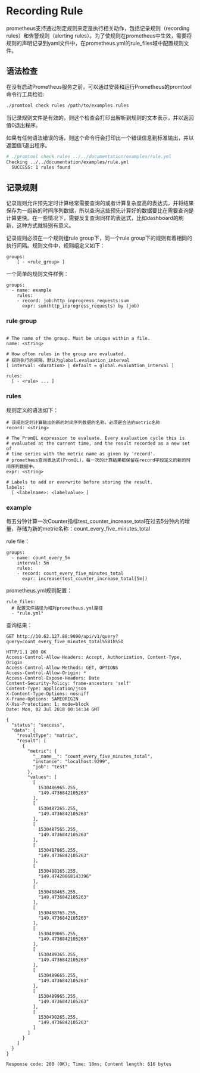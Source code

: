 # Recording Rule

prometheus支持通过制定规则来定是执行相关动作，包括记录规则（recording rules）和告警规则（alerting rules）。为了使规则在prometheus中生效，需要将规则的声明记录到yaml文件中，在prometheus.yml的rule_files域中配置规则文件。

## 语法检查

在没有启动Prometheus服务之前，可以通过安装和运行Prometheus的promtool命令行工具检验:

```bash
./promtool check rules /path/to/examples.rules
```

当记录规则文件是有效的，则这个检查会打印出解析到规则的文本表示，并以返回值0退出程序。

如果有任何语法错误的话，则这个命令行会打印出一个错误信息到标准输出，并以返回值1退出程序。

```bash
# ./promtool check rules ../../documentation/examples/rule.yml
Checking ../../documentation/examples/rule.yml
  SUCCESS: 1 rules found

```

## 记录规则

记录规则允许预先定时计算经常需要查询的或者计算复杂度高的表达式，并将结果保存为一组新的时间序列数据，所以查询这些预先计算好的数据要比在需要查询是计算更快。在一些情况下，需要反复查询同样的表达式，比如dashboard的刷新，这种方式就特别有意义。

记录规则必须在一个规则组rule group下，同一个rule group下的规则有着相同的执行间隔。规则文件中，规则组定义如下：

```
groups:
    [ - <rule_group> ]
```

一个简单的规则文件样例：

```
groups:
  - name: example
    rules:
    - record: job:http_inprogress_requests:sum
      expr: sum(http_inprogress_requests) by (job)
```

###  rule group

```

# The name of the group. Must be unique within a file.
name: <string>

# How often rules in the group are evaluated.
# 规则执行的间隔，默认为global.evaluation_interval
[ interval: <duration> | default = global.evaluation_interval ]

rules:
  [ - <rule> ... ]
```

### rules

规则定义的语法如下：

```
# 该规则定时计算输出的新的时间序列数据的名称，必须是合法的metric名称
record: <string>

# The PromQL expression to evaluate. Every evaluation cycle this is
# evaluated at the current time, and the result recorded as a new set of
# time series with the metric name as given by 'record'.
# prometheus查询表达式(PromQL)，每一次的计算结果都保留在record字段定义的新的时间序列数据中。
expr: <string>

# Labels to add or overwrite before storing the result.
labels:
  [ <labelname>: <labelvalue> ]
```

### example

每五分钟计算一次Counter指标test_counter_increase_total在过去5分钟内的增量，存储为新的metric名称：count_every_five_minutes_total

rule file：

```
groups:
  - name: count_every_5m
    interval: 5m
    rules:
    - record: count_every_five_minutes_total
      expr: increase(test_counter_increase_total[5m])
```

prometheus.yml规则配置：

```
rule_files:
  # 配置文件路径为相对prometheus.yml路径
  - "rule.yml"
```

查询结果：

```
GET http://10.62.127.88:9090/api/v1/query?query=count_every_five_minutes_total%5B1h%5D

HTTP/1.1 200 OK
Access-Control-Allow-Headers: Accept, Authorization, Content-Type, Origin
Access-Control-Allow-Methods: GET, OPTIONS
Access-Control-Allow-Origin: *
Access-Control-Expose-Headers: Date
Content-Security-Policy: frame-ancestors 'self'
Content-Type: application/json
X-Content-Type-Options: nosniff
X-Frame-Options: SAMEORIGIN
X-Xss-Protection: 1; mode=block
Date: Mon, 02 Jul 2018 00:14:34 GMT

{
  "status": "success",
  "data": {
    "resultType": "matrix",
    "result": [
      {
        "metric": {
          "__name__": "count_every_five_minutes_total",
          "instance": "localhost:9299",
          "job": "test"
        },
        "values": [
          [
            1530486965.255,
            "149.4736842105263"
          ],
          [
            1530487265.255,
            "149.4736842105263"
          ],
          [
            1530487565.255,
            "149.4736842105263"
          ],
          [
            1530487865.255,
            "149.4736842105263"
          ],
          [
            1530488165.255,
            "149.47420868143396"
          ],
          [
            1530488465.255,
            "149.4736842105263"
          ],
          [
            1530488765.255,
            "149.4736842105263"
          ],
          [
            1530489065.255,
            "149.4736842105263"
          ],
          [
            1530489365.255,
            "149.4736842105263"
          ],
          [
            1530489665.255,
            "149.4736842105263"
          ],
          [
            1530489965.255,
            "149.4736842105263"
          ],
          [
            1530490265.255,
            "149.4736842105263"
          ]
        ]
      }
    ]
  }
}

Response code: 200 (OK); Time: 18ms; Content length: 616 bytes
```
